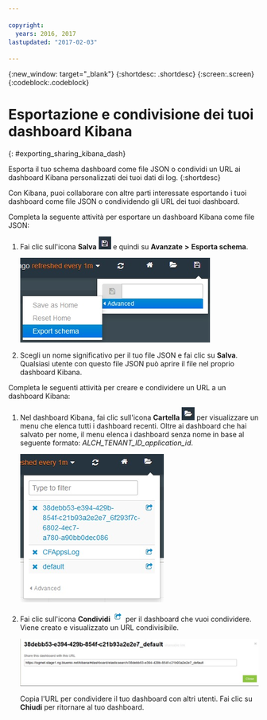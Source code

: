 ```yaml
---

copyright:
  years: 2016, 2017
lastupdated: "2017-02-03"

---
```


{:new_window: target="_blank"}
{:shortdesc: .shortdesc}
{:screen:.screen}
{:codeblock:.codeblock}


# Esportazione e condivisione dei tuoi dashboard Kibana
{: #exporting_sharing_kibana_dash}

Esporta il tuo schema dashboard come file JSON o condividi un URL ai dashboard Kibana personalizzati dei tuoi dati di log. 
{:shortdesc}

Con Kibana, puoi collaborare con altre parti interessate esportando i tuoi dashboard come file JSON o condividendo gli URL dei tuoi dashboard.

Completa la seguente attività per esportare un dashboard Kibana come file JSON:

1. Fai clic sull'icona **Salva** ![icona Salva](images/logging_save.jpg "Save icon") e quindi su **Avanzate** **>** **Esporta schema**.

    ![Esporta dashboard come file JSON](images/logging_export_json.jpg "Export dashboard as a JSON file")

2. Scegli un nome significativo per il tuo file JSON e fai clic su **Salva**. Qualsiasi utente con questo file JSON può aprire il file nel proprio dashboard Kibana. 

Completa le seguenti attività per creare e condividere un URL a un dashboard Kibana:

1. Nel dashboard Kibana, fai clic sull'icona **Cartella** ![icona Cartella](images/logging_folder.jpg "Folder icon") per visualizzare un menu che elenca tutti i dashboard recenti. Oltre ai dashboard che hai salvato per nome, il menu elenca i dashboard senza nome in base al seguente formato: *ALCH_TENANT_ID_application_id*. 

    ![Elenco di dashboard](images/logging_list_of_dashboards.jpg "List of dashboards")

2. Fai clic sull'icona **Condividi** ![icona Condividi](images/logging_create_url.jpg "Share icon") per il dashboard che vuoi condividere. Viene creato e visualizzato un URL condivisibile. 

    ![Riquadro URL condivisibile](images/logging_shareable_link_popup.jpg "Shareable URL pane")

    Copia l'URL per condividere il tuo dashboard con altri utenti. Fai clic su **Chiudi** per ritornare al tuo dashboard.
